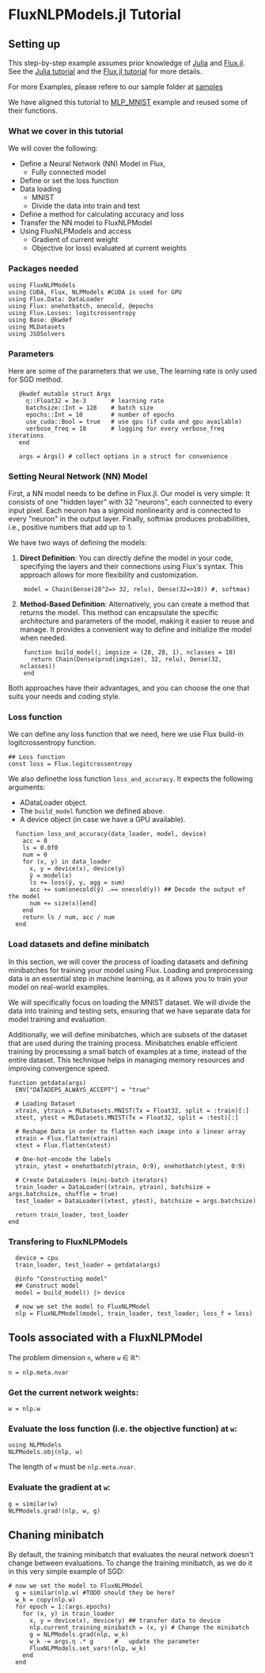 # FluxNLPModels.jl Tutorial
## Setting up 
<!-- ## Preliminaries -->
This step-by-step example assumes prior knowledge of [Julia](https://julialang.org/) and [Flux.jl](https://github.com/FluxML/Flux.jl).
See the [Julia tutorial](https://julialang.org/learning/) and the [Flux.jl tutorial](https://fluxml.ai/Flux.jl/stable/models/quickstart/#man-quickstart) for more details.

For more Examples, please refere to our sample folder at [samples](#TODO)
<!-- mlp_MNIST_examples.jl -->
We have aligned this tutorial to [MLP_MNIST](https://github.com/FluxML/model-zoo/blob/master/vision/mlp_mnist/mlp_mnist.jl) example and reused some of their functions.

### What we cover in this tutorial

We will cover the following:

- Define a Neural Network (NN) Model in Flux, 
  - Fully connected model
- Define or set the loss function
- Data loading
  - MNIST 
  - Divide the data into train and test
- Define a method for calculating accuracy and loss
- Transfer the NN model to FluxNLPModel 
- Using FluxNLPModels and access 
  - Gradient of current weight
  - Objective (or loss) evaluated at current weights 
<!-- - TODO: Train with SGD and R2 using FluxNLPModels -->

### Packages needed
```@example FluxNLPModel
using FluxNLPModels
using CUDA, Flux, NLPModels #CUDA is used for GPU
using Flux.Data: DataLoader
using Flux: onehotbatch, onecold, @epochs
using Flux.Losses: logitcrossentropy
using Base: @kwdef
using MLDatasets
using JSOSolvers
```

### Parameters 
Here are some of the parameters that we use, The learning rate is only used for SGD method. 

   ```@example FluxNLPModel
      @kwdef mutable struct Args
        η::Float32 = 3e-3       # learning rate
        batchsize::Int = 128    # batch size
        epochs::Int = 10        # number of epochs
        use_cuda::Bool = true   # use gpu (if cuda and gpu available)
        verbose_freq = 10       # logging for every verbose_freq iterations
      end

      args = Args() # collect options in a struct for convenience

  ``` 


### Setting Neural Network (NN) Model

First, a NN model needs to be define in Flux.jl.
Our model is very simple: It consists of one "hidden layer" with 32 "neurons", each connected to every input pixel. Each neuron has a sigmoid nonlinearity and is connected to every "neuron" in the output layer. Finally, softmax produces probabilities, i.e., positive numbers that add up to 1.

<!-- We have 2 ways of defining the models, one directly or create a method to return a model. -->

We have two ways of defining the models:

1. **Direct Definition**: You can directly define the model in your code, specifying the layers and their connections using Flux's syntax. This approach allows for more flexibility and customization.
   ```@example FluxNLPModel
    model = Chain(Dense(28^2=> 32, relu), Dense(32=>10)) #, softmax)
   ```

2. **Method-Based Definition**: Alternatively, you can create a method that returns the model. This method can encapsulate the specific architecture and parameters of the model, making it easier to reuse and manage. It provides a convenient way to define and initialize the model when needed.
   ```@example FluxNLPModel
    function build_model(; imgsize = (28, 28, 1), nclasses = 10)
      return Chain(Dense(prod(imgsize), 32, relu), Dense(32, nclasses)) 
    end
   ```



Both approaches have their advantages, and you can choose the one that suits your needs and coding style.

### Loss function

We can define any loss function that we need, here we use Flux build-in logitcrossentropy function. 
```@example FluxNLPModel
## Loss function
const loss = Flux.logitcrossentropy
```

We also definethe loss function `loss_and_accuracy`. It expects the following arguments:
* ADataLoader object.
* The `build_model` function we defined above.
* A device object (in case we have a GPU available).
```@example FluxNLPModel
  function loss_and_accuracy(data_loader, model, device)
    acc = 0
    ls = 0.0f0
    num = 0
    for (x, y) in data_loader
      x, y = device(x), device(y)
      ŷ = model(x)
      ls += loss(ŷ, y, agg = sum)
      acc += sum(onecold(ŷ) .== onecold(y)) ## Decode the output of the model
      num += size(x)[end]
    end
    return ls / num, acc / num
  end 
```


### Load datasets and define minibatch 
In this section, we will cover the process of loading datasets and defining minibatches for training your model using Flux. Loading and preprocessing data is an essential step in machine learning, as it allows you to train your model on real-world examples.

We will specifically focus on loading the MNIST dataset. We will divide the data into training and testing sets, ensuring that we have separate data for model training and evaluation.

Additionally, we will define minibatches, which are subsets of the dataset that are used during the training process. Minibatches enable efficient training by processing a small batch of examples at a time, instead of the entire dataset. This technique helps in managing memory resources and improving convergence speed.



```@example FluxNLPModel
function getdata(args)
  ENV["DATADEPS_ALWAYS_ACCEPT"] = "true"

  # Loading Dataset	
  xtrain, ytrain = MLDatasets.MNIST(Tx = Float32, split = :train)[:]
  xtest, ytest = MLDatasets.MNIST(Tx = Float32, split = :test)[:]

  # Reshape Data in order to flatten each image into a linear array
  xtrain = Flux.flatten(xtrain)
  xtest = Flux.flatten(xtest)

  # One-hot-encode the labels
  ytrain, ytest = onehotbatch(ytrain, 0:9), onehotbatch(ytest, 0:9)

  # Create DataLoaders (mini-batch iterators)
  train_loader = DataLoader((xtrain, ytrain), batchsize = args.batchsize, shuffle = true)
  test_loader = DataLoader((xtest, ytest), batchsize = args.batchsize)

  return train_loader, test_loader
end
```


### Transfering to FluxNLPModels

```@example FluxNLPModel
  device = cpu
  train_loader, test_loader = getdata(args)

  @info "Constructing model"
  ## Construct model
  model = build_model() |> device

  # now we set the model to FluxNLPModel
  nlp = FluxNLPModel(model, train_loader, test_loader; loss_f = loss)
```




## Tools associated with a FluxNLPModel
The problem dimension `n`, where `w` ∈ ℝⁿ:
```@example FluxNLPModel
n = nlp.meta.nvar
```

### Get the current network weights:
```@example FluxNLPModel
w = nlp.w
```

### Evaluate the loss function (i.e. the objective function) at `w`:
```@example FluxNLPModel
using NLPModels
NLPModels.obj(nlp, w)
```
The length of `w` must be `nlp.meta.nvar`.

### Evaluate the gradient at `w`:
```@example FluxNLPModel
g = similar(w)
NLPModels.grad!(nlp, w, g)
```



## Chaning minibatch 
By default, the training minibatch that evaluates the neural network doesn't change between evaluations.
To change the training minibatch, as we do it in this very simple example of SGD:

```@example FluxNLPModel
# now we set the model to FluxNLPModel
  g = similar(nlp.w) #TODO should they be here?
  w_k = copy(nlp.w)
  for epoch = 1:(args.epochs)
    for (x, y) in train_loader
      x, y = device(x), device(y) ## transfer data to device
      nlp.current_training_minibatch = (x, y) # Change the minibatch
      g = NLPModels.grad(nlp, w_k)
      w_k -= args.η .* g      #   update the parameter
      FluxNLPModels.set_vars!(nlp, w_k) 
    end
  end
```